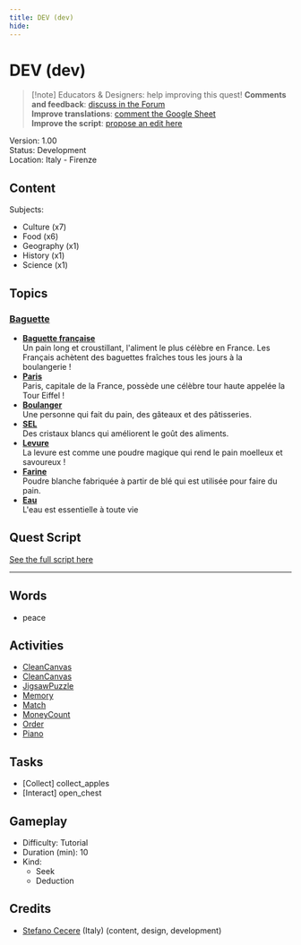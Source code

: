 ```yaml
---
title: DEV (dev)
hide:
---
```


# DEV (dev)
> [!note] Educators & Designers: help improving this quest!
> **Comments and feedback**: [discuss in the Forum]()  
> **Improve translations**: [comment the Google Sheet]()  
> **Improve the script**: [propose an edit here](https://github.com/vgwb/Antura/blob/main/Assets/_discover/_quests/_DEV/DEV%20-%20Yarn%20Script.yarn)  

Version: 1.00  
Status: Development  
Location: Italy - Firenze

## Content
Subjects: 

  - Culture (x7)
  - Food (x6)
  - Geography (x1)
  - History (x1)
  - Science (x1)

## Topics
### [Baguette](../../topics/index.md#baguette)

  - **[Baguette française](../../cards/index.md#food_baguette)**  
    Un pain long et croustillant, l'aliment le plus célèbre en France. Les Français achètent des baguettes fraîches tous les jours à la boulangerie !  
  - **[Paris](../../cards/index.md#capital_paris)**  
    Paris, capitale de la France, possède une célèbre tour haute appelée la Tour Eiffel !  
  - **[Boulanger](../../cards/index.md#person_baker)**  
    Une personne qui fait du pain, des gâteaux et des pâtisseries.  
  - **[SEL](../../cards/index.md#food_salt)**  
    Des cristaux blancs qui améliorent le goût des aliments.  
  - **[Levure](../../cards/index.md#food_yeast)**  
    La levure est comme une poudre magique qui rend le pain moelleux et savoureux !  
  - **[Farine](../../cards/index.md#food_flour)**  
    Poudre blanche fabriquée à partir de blé qui est utilisée pour faire du pain.  
  - **[Eau](../../cards/index.md#food_water)**  
    L'eau est essentielle à toute vie  

## Quest Script

[See the full script here](./dev-script.md)

---

## Words
- peace
## Activities
- [CleanCanvas](../../activities/index.md#CleanCanvas)
- [CleanCanvas](../../activities/index.md#CleanCanvas)
- [JigsawPuzzle](../../activities/index.md#JigsawPuzzle)
- [Memory](../../activities/index.md#Memory)
- [Match](../../activities/index.md#Match)
- [MoneyCount](../../activities/index.md#MoneyCount)
- [Order](../../activities/index.md#Order)
- [Piano](../../activities/index.md#Piano)

## Tasks
- [Collect] collect_apples
- [Interact] open_chest
## Gameplay
- Difficulty: Tutorial
- Duration (min): 10
- Kind:
  - Seek
  - Deduction
## Credits
- [Stefano Cecere](https://stefanocecere.com) (Italy) (content, design, development)

